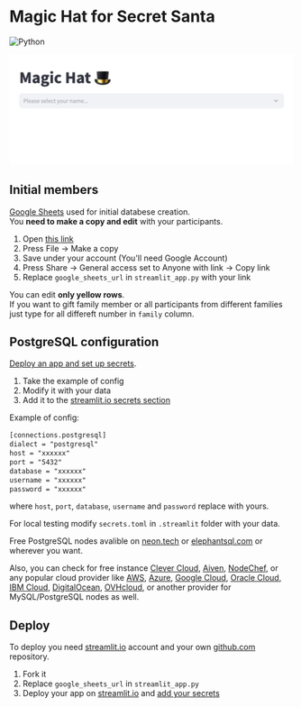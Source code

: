 # Magic Hat for Secret Santa

![Python](https://img.shields.io/badge/Python-3.11-blue)

![Screenshot of Magic Hat app.](screenshot.png)

## Initial members

[Google Sheets](https://docs.google.com/spreadsheets/d/1kws524HbFLr2Q_0_YeNgZ5FubDbUEVLzDNJz5HFK1Gw/edit?usp=sharing) used for initial databese creation. \
You **need to make a copy and edit** with your participants. 

1. Open [this link](https://docs.google.com/spreadsheets/d/1kws524HbFLr2Q_0_YeNgZ5FubDbUEVLzDNJz5HFK1Gw/edit?usp=sharing)
2. Press File -> Make a copy
3. Save under your account (You'll need Google Account)
4. Press Share -> General access set to Anyone with link -> Copy link
5. Replace `google_sheets_url` in `streamlit_app.py` with your link

You can edit **only yellow rows**. \
If you want to gift family member or all participants from different families just type for all differeft number in `family` column.

## PostgreSQL configuration

[Deploy an app and set up secrets](docs.streamlit.io/streamlit-community-cloud/deploy-your-app/secrets-management#deploy-an-app-and-set-up-secrets).

1. Take the example of config
2. Modify it with your data 
3. Add it to the [streamlit.io secrets section](https://docs.streamlit.io/streamlit-community-cloud/deploy-your-app/secrets-management#edit-your-apps-secrets)

Example of config:

```
[connections.postgresql]
dialect = "postgresql"
host = "xxxxxx"
port = "5432"
database = "xxxxxx"
username = "xxxxxx"
password = "xxxxxx"
```

where `host`, `port`, `database`, `username` and `password` replace with yours.

For local testing modify `secrets.toml` in `.streamlit` folder with your data.

Free PostgreSQL nodes avalible on
[neon.tech](https://neon.tech/) or [elephantsql.com](https://www.elephantsql.com/) or wherever you want.

Also, you can check for free instance [Clever Cloud](https://www.clever-cloud.com/), [Aiven](https://aiven.io/), [NodeChef](https://www.nodechef.com/), or any popular cloud provider like [AWS](https://aws.amazon.com/), [Azure](https://azure.microsoft.com/), [Google Cloud](https://cloud.google.com/), [Oracle Cloud](https://www.oracle.com/cloud/), [IBM Cloud](https://www.ibm.com/cloud), [DigitalOcean](https://www.digitalocean.com/), [OVHcloud](https://ovhcloud.com/), or another provider for MySQL/PostgreSQL nodes as well.

## Deploy

To deploy you need [streamlit.io](https://streamlit.io/) account and your own [github.com](https://github.com/) repository. 
1. Fork it 
2. Replace `google_sheets_url` in `streamlit_app.py`
3. Deploy your app on [streamlit.io](https://streamlit.io/)  and [add your secrets](https://docs.streamlit.io/streamlit-community-cloud/deploy-your-app/secrets-management#edit-your-apps-secrets)